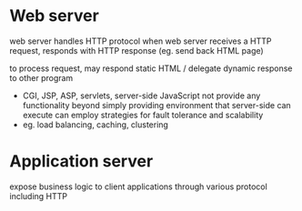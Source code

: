 # Web server
web server handles HTTP protocol
when web server receives a HTTP request, responds with HTTP response (eg. send back HTML page)

to process request, may respond static HTML / delegate dynamic response to other program 
  - CGI, JSP, ASP, servlets, server-side JavaScript
not provide any functionality beyond simply providing environment that server-side can execute
can employ strategies for fault tolerance and scalability 
  - eg. load balancing, caching, clustering


# Application server
expose business logic to client applications through various protocol including HTTP











